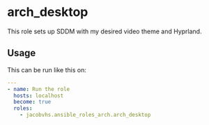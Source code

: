 # arch_desktop

This role sets up SDDM with my desired video theme and Hyprland.

## Usage

This can be run like this on:
```yaml
---
- name: Run the role
  hosts: localhost
  become: true
  roles:
    - jacobvhs.ansible_roles_arch.arch_desktop

```
